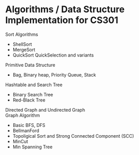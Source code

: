 # Algorithms / Data Structure Implementation for CS301 
Sort Algorithms 
  - ShellSort  
  - MergeSort  
  - QuickSort QuickSelection and variants   

Primitive Data Structure  
  - Bag, Binary heap, Priority Queue, Stack 

Hashtable and Search Tree  
  - Binary Search Tree  
  - Red-Black Tree  
 
Directed Graph and Undirected Graph  
Graph Algorithm  
  - Basic BFS, DFS  
  - BellmanFord  
  - Topoligical Sort and Strong Connected Component (SCC)  
  - MinCut 
  - Min Spanning Tree  
